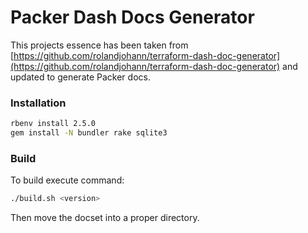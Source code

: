 Packer Dash Docs Generator
=======================

This projects essence has been taken from [https://github.com/rolandjohann/terraform-dash-doc-generator](https://github.com/rolandjohann/terraform-dash-doc-generator) and updated to generate Packer docs.

### Installation

```bash
rbenv install 2.5.0
gem install -N bundler rake sqlite3
```

### Build

To build execute command:

```bash
./build.sh <version>
```

Then move the docset into a proper directory.
